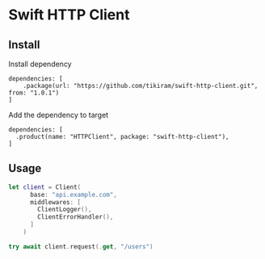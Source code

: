
# Swift HTTP Client

## Install

Install dependency

```
dependencies: [
    .package(url: "https://github.com/tikiram/swift-http-client.git", from: "1.0.1")
]
```

Add the dependency to target

```
dependencies: [
  .product(name: "HTTPClient", package: "swift-http-client"),
]
```

## Usage

```swift
let client = Client(
      base: "api.example.com",
      middlewares: [
        ClientLogger(),
        ClientErrorHandler(),
      ]
    )

try await client.request(.get, "/users")

```